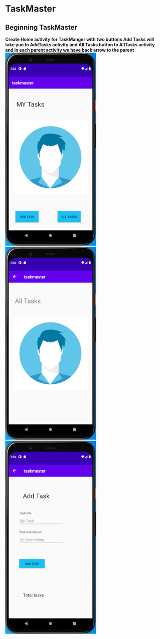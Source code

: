 # TaskMaster

## Beginning TaskMaster

**Create Home activity for TaskManger with two buttons Add Tasks will take yuo to AddTasks activity and All Tasks button to AllTasks activity**<br>
**and in each parent activity we have back arrow to the parent**<br>
![image description](screenshots/home.png)<br>
![image description](screenshots/allTasks.png)<br>
![image description](screenshots/addTasks.png)<br>
